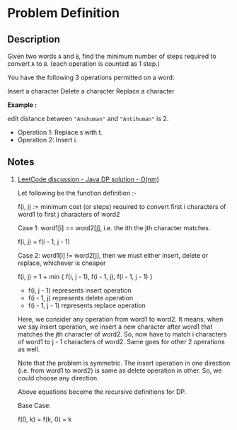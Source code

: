 # Problem Definition

## Description

Given two words `A` and `B`, find the minimum number of steps required to convert `A` to `B`. (each operation is counted as 1 step.)

You have the following 3 operations permitted on a word:

Insert a character
Delete a character
Replace a character

**Example :**

edit distance between
`"Anshuman"` and `"Antihuman"` is 2.

* Operation 1: Replace s with t.
* Operation 2: Insert i.

## Notes

1. [LeetCode discussion - Java DP solution - O(nm)](https://leetcode.com/problems/edit-distance/discuss/25849/Java-DP-solution-O(nm))

    Let following be the function definition :-

    f(i, j) := minimum cost (or steps) required to convert first i characters of word1 to first j characters of word2

    Case 1: word1[i] == word2[j], i.e. the ith the jth character matches.

    f(i, j) = f(i - 1, j - 1)

    Case 2: word1[i] != word2[j], then we must either insert, delete or replace, whichever is cheaper

    f(i, j) = 1 + min { f(i, j - 1), f(i - 1, j), f(i - 1, j - 1) }

    * f(i, j - 1) represents insert operation
    * f(i - 1, j) represents delete operation
    * f(i - 1, j - 1) represents replace operation

    Here, we consider any operation from word1 to word2. It means, when we say insert operation, we insert a new character after word1 that matches the jth character of word2. So, now have to match i characters of word1 to j - 1 characters of word2. Same goes for other 2 operations as well.

    Note that the problem is symmetric. The insert operation in one direction (i.e. from word1 to word2) is same as delete operation in other. So, we could choose any direction.

    Above equations become the recursive definitions for DP.

    Base Case:

    f(0, k) = f(k, 0) = k